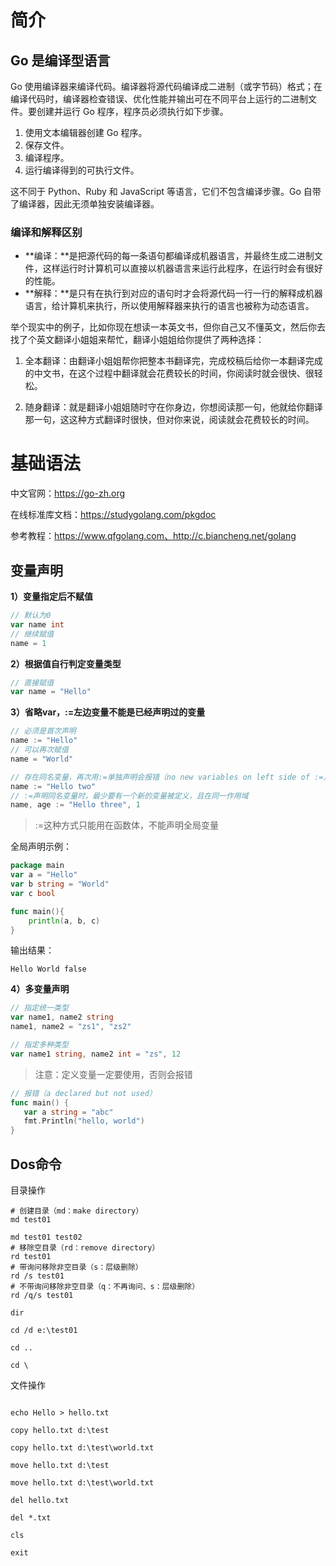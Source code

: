 # 简介

## Go 是编译型语言

Go 使用编译器来编译代码。编译器将源代码编译成二进制（或字节码）格式；在编译代码时，编译器检查错误、优化性能并输出可在不同平台上运行的二进制文件。要创建并运行 Go 程序，程序员必须执行如下步骤。

1. 使用文本编辑器创建 Go 程序。
2. 保存文件。
3. 编译程序。
4. 运行编译得到的可执行文件。

这不同于 Python、Ruby 和 JavaScript 等语言，它们不包含编译步骤。Go 自带了编译器，因此无须单独安装编译器。

### 编译和解释区别

- **编译：**是把源代码的每一条语句都编译成机器语言，并最终生成二进制文件，这样运行时计算机可以直接以机器语言来运行此程序，在运行时会有很好的性能。
- **解释：**是只有在执行到对应的语句时才会将源代码一行一行的解释成机器语言，给计算机来执行，所以使用解释器来执行的语言也被称为动态语言。

举个现实中的例子，比如你现在想读一本英文书，但你自己又不懂英文，然后你去找了个英文翻译小姐姐来帮忙，翻译小姐姐给你提供了两种选择：

1. 全本翻译：由翻译小姐姐帮你把整本书翻译完，完成校稿后给你一本翻译完成的中文书，在这个过程中翻译就会花费较长的时间，你阅读时就会很快、很轻松。

2. 随身翻译：就是翻译小姐姐随时守在你身边，你想阅读那一句，他就给你翻译那一句，这这种方式翻译时很快，但对你来说，阅读就会花费较长的时间。

# 基础语法

中文官网：https://go-zh.org

在线标准库文档：https://studygolang.com/pkgdoc

参考教程：https://www.qfgolang.com、http://c.biancheng.net/golang

## 变量声明

**1）变量指定后不赋值**

```go
// 默认为0
var name int
// 继续赋值
name = 1
```

**2）根据值自行判定变量类型**

```go
// 直接赋值
var name = "Hello"
```

**3）省略var，:=左边变量不能是已经声明过的变量**

```go
// 必须是首次声明
name := "Hello"
// 可以再次赋值
name = "World"

// 存在同名变量，再次用:=单独声明会报错（no new variables on left side of :=）
name := "Hello two"
// :=声明同名变量时，最少要有一个新的变量被定义，且在同一作用域
name, age := "Hello three", 1
```

> :=这种方式只能用在函数体，不能声明全局变量

全局声明示例：

```go
package main
var a = "Hello"
var b string = "World"
var c bool

func main(){
    println(a, b, c)
}
```

输出结果：

```console
Hello World false
```

**4）多变量声明**

```go
// 指定统一类型
var name1, name2 string
name1, name2 = "zs1", "zs2"

// 指定多种类型
var name1 string, name2 int = "zs", 12
```

> 注意：定义变量一定要使用，否则会报错

```go
// 报错（a declared but not used）
func main() {
   var a string = "abc"
   fmt.Println("hello, world")
}
```

## Dos命令

目录操作

```shell
# 创建目录（md：make directory）
md test01

md test01 test02
# 移除空目录（rd：remove directory）
rd test01
# 带询问移除非空目录（s：层级删除）
rd /s test01
# 不带询问移除非空目录（q：不再询问、s：层级删除）
rd /q/s test01

dir

cd /d e:\test01

cd ..

cd \
```

文件操作

```shell

echo Hello > hello.txt

copy hello.txt d:\test

copy hello.txt d:\test\world.txt

move hello.txt d:\test

move hello.txt d:\test\world.txt

del hello.txt

del *.txt

cls

exit
```

